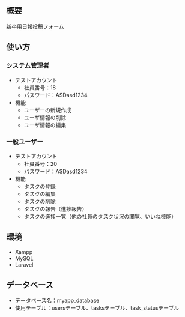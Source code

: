 ## 概要
新卒用日報投稿フォーム

## 使い方
### システム管理者
- テストアカウント
  - 社員番号：18
  - パスワード：ASDasd1234
- 機能
  - ユーザーの新規作成
  - ユーザ情報の削除
  - ユーザ情報の編集

### 一般ユーザー
- テストアカウント
  - 社員番号：20
  - パスワード：ASDasd1234
- 機能
  - タスクの登録
  - タスクの編集
  - タスクの削除
  - タスクの報告（進捗報告）
  - タスクの進捗一覧（他の社員のタスク状況の閲覧、いいね機能）

## 環境
- Xampp
- MySQL
- Laravel

## データベース
- データベース名：myapp_database
- 使用テーブル：usersテーブル、tasksテーブル、task_statusテーブル

